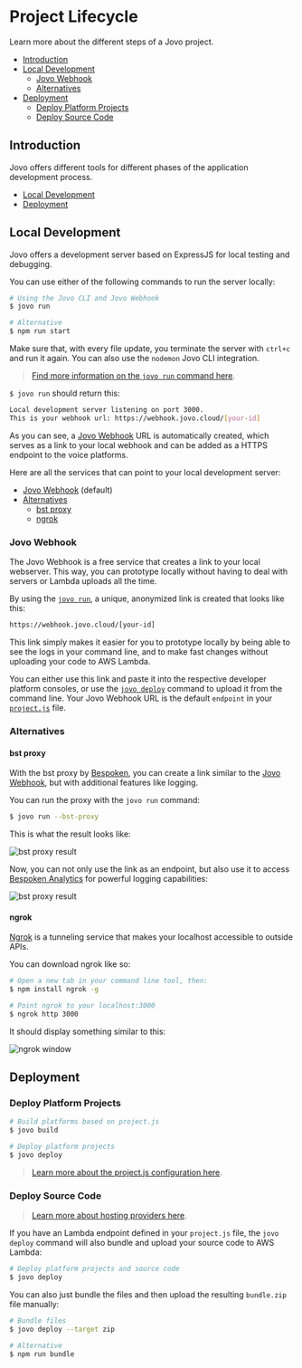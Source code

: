 # Project Lifecycle

Learn more about the different steps of a Jovo project.

* [Introduction](#introduction)
* [Local Development](#local-development)
   * [Jovo Webhook](#jovo-webhook)
   * [Alternatives](#alternatives)
* [Deployment](#deployment)
   * [Deploy Platform Projects](#deploy-platform-projects)
   * [Deploy Source Code](#deploy-source-code)


## Introduction

Jovo offers different tools for different phases of the application development process.

* [Local Development](#local-development)
* [Deployment](#deployment)


## Local Development

Jovo offers a development server based on ExpressJS for local testing and debugging.

You can use either of the following commands to run the server locally:

```sh
# Using the Jovo CLI and Jovo Webhook
$ jovo run

# Alternative
$ npm run start
```

Make sure that, with every file update, you terminate the server with `ctrl+c` and run it again. You can also use the `nodemon` Jovo CLI integration. 

> [Find more information on the `jovo run` command here](../workflows/cli/run.md './cli/run').

`$ jovo run` should return this:

```sh
Local development server listening on port 3000.
This is your webhook url: https://webhook.jovo.cloud/[your-id]
```

As you can see, a [Jovo Webhook](#jovo-webhook) URL is automatically created, which serves as a link to your local webhook and can be added as a HTTPS endpoint to the voice platforms.

Here are all the services that can point to your local development server:
* [Jovo Webhook](#jovo-webhook) (default)
* [Alternatives](#alternatives)
   * [bst proxy](#bst-proxy)
   * [ngrok](#ngrok)


### Jovo Webhook

The Jovo Webhook is a free service that creates a link to your local webserver. This way, you can prototype locally without having to deal with servers or Lambda uploads all the time.

By using the [`jovo run`](../workflows/cli/run './cli/run'), a unique, anonymized link is created that looks like this:

```sh
https://webhook.jovo.cloud/[your-id]
```

This link simply makes it easier for you to prototype locally by being able to see the logs in your command line, and to make fast changes without uploading your code to AWS Lambda.

You can either use this link and paste it into the respective developer platform consoles, or use the [`jovo deploy`](../workflows/cli/deploy '../cli/deploy') command to upload it from the command line. Your Jovo Webhook URL is the default `endpoint` in your [`project.js`](../configuration/project-js.md './project-js') file.


### Alternatives

#### bst proxy

With the bst proxy by [Bespoken](https://bespoken.io/), you can create a link similar to the [Jovo Webhook](#jovo-webhook), but with additional features like logging.

You can run the proxy with the `jovo run` command:

```sh
$ jovo run --bst-proxy
```
This is what the result looks like:

![bst proxy result](https://www.jovo.tech/blog/wp-content/uploads/2017/10/terminal-bst-proxy-1.jpg)

Now, you can not only use the link as an endpoint, but also use it to access [Bespoken Analytics](../integrations/analytics/bespoken.md './analytics/bespoken') for powerful logging capabilities:

![bst proxy result](https://www.jovo.tech/blog/wp-content/uploads/2017/10/bespoken-logging.jpg)

#### ngrok

[Ngrok](https://ngrok.com/) is a tunneling service that makes your localhost accessible to outside APIs.

You can download ngrok like so:

```sh
# Open a new tab in your command line tool, then:
$ npm install ngrok -g

# Point ngrok to your localhost:3000
$ ngrok http 3000
```

It should display something similar to this:

![ngrok window](https://www.jovo.tech/img/docs/building-a-voice-app/webhook-url.jpg)


## Deployment

### Deploy Platform Projects

```sh
# Build platforms based on project.js
$ jovo build

# Deploy platform projects
$ jovo deploy
```

> [Learn more about the project.js configuration here](../configuration/project-js.md './project-js').



### Deploy Source Code

> [Learn more about hosting providers here](../configuration/hosting './hosting').

If you have an Lambda endpoint defined in your `project.js` file, the `jovo deploy` command will also bundle and upload your source code to AWS Lambda:

```sh
# Deploy platform projects and source code
$ jovo deploy
```

You can also just bundle the files and then upload the resulting `bundle.zip` file manually:

```sh
# Bundle files
$ jovo deploy --target zip

# Alternative
$ npm run bundle
```


<!--[metadata]: {"description": "Learn more about the different steps of a Jovo project.", "route": "project-lifecycle"}-->
